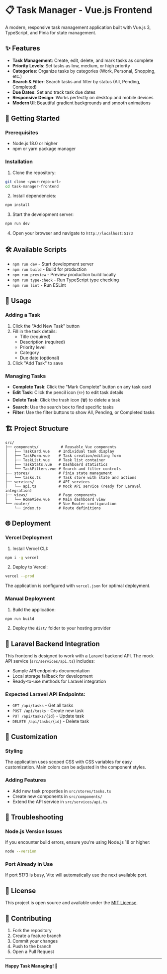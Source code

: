 # 📋 Task Manager - Vue.js Frontend

A modern, responsive task management application built with Vue.js 3, TypeScript, and Pinia for state management.

## ✨ Features

- **Task Management**: Create, edit, delete, and mark tasks as complete
- **Priority Levels**: Set tasks as low, medium, or high priority
- **Categories**: Organize tasks by categories (Work, Personal, Shopping, etc.)
- **Search & Filter**: Search tasks and filter by status (All, Pending, Completed)
- **Due Dates**: Set and track task due dates
- **Responsive Design**: Works perfectly on desktop and mobile devices
- **Modern UI**: Beautiful gradient backgrounds and smooth animations

## 🚀 Getting Started

### Prerequisites

- Node.js 18.0 or higher
- npm or yarn package manager

### Installation

1. Clone the repository:
```bash
git clone <your-repo-url>
cd task-manager-frontend
```

2. Install dependencies:
```bash
npm install
```

3. Start the development server:
```bash
npm run dev
```

4. Open your browser and navigate to `http://localhost:5173`

## 🛠️ Available Scripts

- `npm run dev` - Start development server
- `npm run build` - Build for production
- `npm run preview` - Preview production build locally
- `npm run type-check` - Run TypeScript type checking
- `npm run lint` - Run ESLint

## 📱 Usage

### Adding a Task
1. Click the "Add New Task" button
2. Fill in the task details:
   - Title (required)
   - Description (required)
   - Priority level
   - Category
   - Due date (optional)
3. Click "Add Task" to save

### Managing Tasks
- **Complete Task**: Click the "Mark Complete" button on any task card
- **Edit Task**: Click the pencil icon (✏️) to edit task details
- **Delete Task**: Click the trash icon (🗑️) to delete a task
- **Search**: Use the search box to find specific tasks
- **Filter**: Use the filter buttons to show All, Pending, or Completed tasks

## 🏗️ Project Structure

```
src/
├── components/          # Reusable Vue components
│   ├── TaskCard.vue    # Individual task display
│   ├── TaskForm.vue    # Task creation/editing form
│   ├── TaskList.vue    # Task list container
│   ├── TaskStats.vue   # Dashboard statistics
│   └── TaskFilters.vue # Search and filter controls
├── stores/             # Pinia state management
│   └── tasks.ts        # Task store with state and actions
├── services/           # API services
│   └── api.ts          # Mock API service (ready for Laravel integration)
├── views/              # Page components
│   └── HomeView.vue    # Main dashboard view
└── router/             # Vue Router configuration
    └── index.ts        # Route definitions
```

## 🌐 Deployment

### Vercel Deployment

1. Install Vercel CLI:
```bash
npm i -g vercel
```

2. Deploy to Vercel:
```bash
vercel --prod
```

The application is configured with `vercel.json` for optimal deployment.

### Manual Deployment

1. Build the application:
```bash
npm run build
```

2. Deploy the `dist/` folder to your hosting provider

## 🔗 Laravel Backend Integration

This frontend is designed to work with a Laravel backend API. The mock API service (`src/services/api.ts`) includes:

- Sample API endpoints documentation
- Local storage fallback for development
- Ready-to-use methods for Laravel integration

### Expected Laravel API Endpoints:

- `GET /api/tasks` - Get all tasks
- `POST /api/tasks` - Create new task
- `PUT /api/tasks/{id}` - Update task
- `DELETE /api/tasks/{id}` - Delete task

## 🎨 Customization

### Styling
The application uses scoped CSS with CSS variables for easy customization. Main colors can be adjusted in the component styles.

### Adding Features
- Add new task properties in `src/stores/tasks.ts`
- Create new components in `src/components/`
- Extend the API service in `src/services/api.ts`

## 🐛 Troubleshooting

### Node.js Version Issues
If you encounter build errors, ensure you're using Node.js 18 or higher:
```bash
node --version
```

### Port Already in Use
If port 5173 is busy, Vite will automatically use the next available port.

## 📄 License

This project is open source and available under the [MIT License](LICENSE).

## 🤝 Contributing

1. Fork the repository
2. Create a feature branch
3. Commit your changes
4. Push to the branch
5. Open a Pull Request

---

**Happy Task Managing! 🎉**